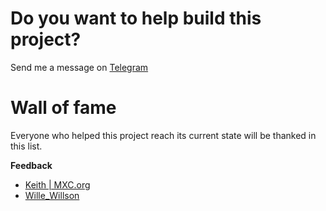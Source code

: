 # Do you want to help build this project?
Send me a message on [Telegram](https://t.me/Dutchdev)

# Wall of fame

Everyone who helped this project reach its current state will be thanked in this list.

**Feedback**
* [Keith | MXC.org](https://t.me/CryptoKeith)
* [Wille_Willson](https://t.me/Wille_Willson)


